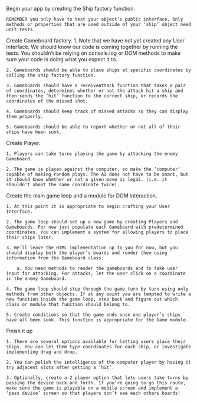 Begin your app by creating the Ship factory function.
    
    
    REMEMBER you only have to test your object’s public interface. Only methods or properties that are used outside of your ‘ship’ object need unit tests.

Create Gameboard factory.
    1. Note that we have not yet created any User Interface. We should know our code is coming together by running the tests. You shouldn’t be relying on console.log or DOM methods to make sure your code is doing what you expect it to.
    
    2. Gameboards should be able to place ships at specific coordinates by calling the ship factory function.

    3. Gameboards should have a receiveAttack function that takes a pair of coordinates, determines whether or not the attack hit a ship and then sends the ‘hit’ function to the correct ship, or records the coordinates of the missed shot.
    
    4. Gameboards should keep track of missed attacks so they can display them properly.

    5. Gameboards should be able to report whether or not all of their ships have been sunk.

Create Player.

    1. Players can take turns playing the game by attacking the enemy Gameboard.

    2. The game is played against the computer, so make the ‘computer’ capable of making random plays. The AI does not have to be smart, but it should know whether or not a given move is legal. (i.e. it shouldn’t shoot the same coordinate twice).

Create the main game loop and a module for DOM interaction.

    1. At this point it is appropriate to begin crafting your User Interface.

    2. The game loop should set up a new game by creating Players and Gameboards. For now just populate each Gameboard with predetermined coordinates. You can implement a system for allowing players to place their ships later.

    3. We’ll leave the HTML implementation up to you for now, but you should display both the player’s boards and render them using information from the Gameboard class.

        a. You need methods to render the gameboards and to take user input for attacking. For attacks, let the user click on a coordinate in the enemy Gameboard.

    4. The game loop should step through the game turn by turn using only methods from other objects. If at any point you are tempted to write a new function inside the game loop, step back and figure out which class or module that function should belong to.

    5. Create conditions so that the game ends once one player’s ships have all been sunk. This function is appropriate for the Game module.

Finish it up

    1. There are several options available for letting users place their ships. You can let them type coordinates for each ship, or investigate implementing drag and drop.

    2. You can polish the intelligence of the computer player by having it try adjacent slots after getting a ‘hit’.

    3. Optionally, create a 2 player option that lets users take turns by passing the device back and forth. If you’re going to go this route, make sure the game is playable on a mobile screen and implement a ‘pass device’ screen so that players don’t see each others boards!
